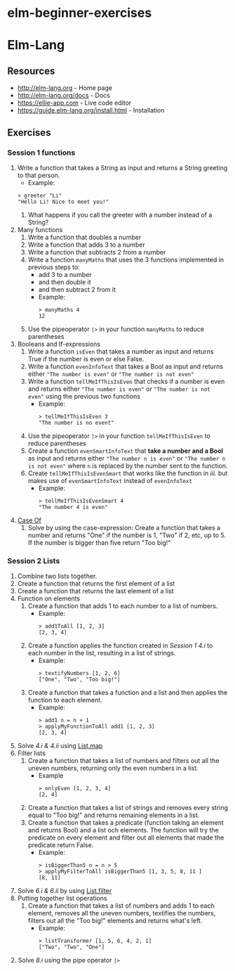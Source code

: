 # elm-beginner-exercises
# Elm-Lang
## Resources
* http://elm-lang.org - Home page
* http://elm-lang.org/docs - Docs
* https://ellie-app.com - Live code editor
* https://guide.elm-lang.org/install.html - Installation

## Exercises
### Session 1 functions

1. Write a function that takes a String as input and returns a String greeting to that person.
   * Example: 
   ```
   > greeter "Li"
   "Hello Li! Nice to meet you!"
   ```
   1. What happens if you call the greeter with a number instead of a String?
2. Many functions
   1. Write a function that doubles a number
   2. Write a function that adds 3 to a number
   3. Write a function that subtracts 2 from a number
   4. Write a function `manyMaths` that uses the 3 functions implemented in previous steps to:
       * add 3 to a number
       * and then double it
       * and then subtract 2 from it
       - Example: 
         ```
         > manyMaths 4
         12
         ```
   5. Use the pipeoperator `|>` in your function `manyMaths` to reduce parentheses
3. Booleans and If-expressions
    1. Write a function `isEven` that takes a number as input and returns True if the number is even or else False.
    2. Write a function `evenInfoText` that takes a Bool as input and returns either `"The number is even"` or `"The number is not even"`
    3. Write a function `tellMeIfThisIsEven` that checks if a number is even and returns either `"The number is even"` or `"The number is not even"` using the previous two functions
       - Example:
         ```
         > tellMeIfThisIsEven 3
         "The number is no event"
         ```
    4. Use the pipeoperator `|>` in your function `tellMeIfThisIsEven` to reduce parentheses
    5. Create a function `evenSmartInfoText` that **take a number and a Bool** as input and returns either `"The number n is even"` or `"The number n is not even"` where `n` is replaced by the number sent to the function.
    6. Create `tellMeIfThisIsEvenSmart` that works like the function in *iii.* but makes use of `evenSmartInfoText` instead of `evenInfoText`
       - Example:
         ```
         > tellMeIfThisIsEvenSmart 4
         "The number 4 is even"
         ```
4. [Case Of](http://elm-lang.org/docs/syntax#conditionals)
   1. Solve by using the case-expression: Create a function that takes a number and returns "One" if the number is 1, "Two" if 2, etc, up to 5. If the number is bigger than five return "Too big!"
### Session 2 Lists

1. Combine two lists together.
2. Create a function that returns the first element of a list
3. Create a function that returns the last element of a list
4. Function on elements
   1. Create a function that adds 1 to each number to a list of numbers.
       - Example:
         ```
         > add1ToAll [1, 2, 3]
         [2, 3, 4]
         ```
   2. Create a function applies the function created in *Session 1 4.i* to each number in the list, resulting in a list of strings.
      - Example:
        ```
        > textifyNumbers [1, 2, 6]
        ["One", "Two", "Too big!"]
        ```
   3. Create a function that takes a function and a list and then applies the function to each element.
       - Example:
         ```
         > add1 n = n + 1 
         > applyMyFunctionToAll add1 [1, 2, 3]
         [2, 3, 4]
         ```
 5. Solve *4.i & 4.ii* using [List.map](http://package.elm-lang.org/packages/elm-lang/core/5.1.1/List#map)
 6. Filter lists
    1. Create a function that takes a list of numbers and filters out all the uneven numbers, returning only the even numbers in a list.
       - Example
         ```
         > onlyEven [1, 2, 3, 4]
         [2, 4]
         ```
    2. Create a function that takes a list of strings and removes every string equal to "Too big!" and returns remaining elements in a list.
    3. Create a function that takes a predicate (function taking an element and returns Bool) and a list och elements. The function will try the predicate on every element and filter out all elements that made the predicate return False.
       - Example:
          ```
          > isBiggerThan5 n = n > 5  
          > applyMyFilterToAll isBiggerThan5 [1, 3, 5, 8, 11 ]
          [8, 11]
          ```
7. Solve *6.i & 6.ii* by using [List.filter](http://package.elm-lang.org/packages/elm-lang/core/5.1.1/List#filter)
8. Putting together list operations 
   1. Create a function that takes a list of numbers and adds 1 to each element, removes all the uneven numbers, textifies the numbers, filters out all the "Too big!" elements and returns what's left.
      - Example:
        ```
        > listTransformer [1, 5, 6, 4, 2, 1]
        ["Two", "Two", "One"]
        ```
   2. Solve *8.i* using the pipe operator `|>`
